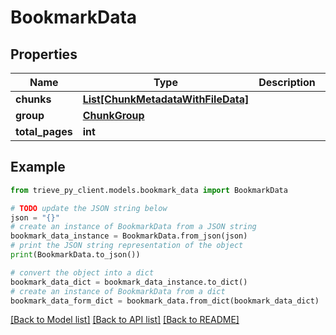 # BookmarkData


## Properties

Name | Type | Description | Notes
------------ | ------------- | ------------- | -------------
**chunks** | [**List[ChunkMetadataWithFileData]**](ChunkMetadataWithFileData.md) |  | 
**group** | [**ChunkGroup**](ChunkGroup.md) |  | 
**total_pages** | **int** |  | 

## Example

```python
from trieve_py_client.models.bookmark_data import BookmarkData

# TODO update the JSON string below
json = "{}"
# create an instance of BookmarkData from a JSON string
bookmark_data_instance = BookmarkData.from_json(json)
# print the JSON string representation of the object
print(BookmarkData.to_json())

# convert the object into a dict
bookmark_data_dict = bookmark_data_instance.to_dict()
# create an instance of BookmarkData from a dict
bookmark_data_form_dict = bookmark_data.from_dict(bookmark_data_dict)
```
[[Back to Model list]](../README.md#documentation-for-models) [[Back to API list]](../README.md#documentation-for-api-endpoints) [[Back to README]](../README.md)


